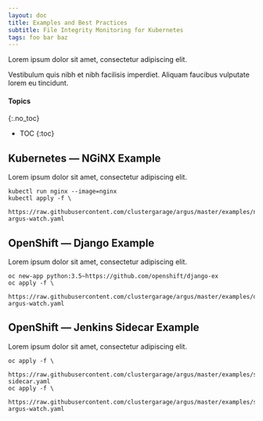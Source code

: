 ```yaml
---
layout: doc
title: Examples and Best Practices
subtitle: File Integrity Monitoring for Kubernetes
tags: foo bar baz
---
```


Lorem ipsum dolor sit amet, consectetur adipiscing elit.

Vestibulum quis nibh et nibh facilisis imperdiet. Aliquam faucibus vulputate lorem eu tincidunt.

#### Topics
{:.no_toc}
* TOC
{:toc}

## Kubernetes &mdash; NGiNX Example

Lorem ipsum dolor sit amet, consectetur adipiscing elit.

```shell
kubectl run nginx --image=nginx
kubectl apply -f \
  https://raw.githubusercontent.com/clustergarage/argus/master/examples/nginx-argus-watch.yaml
```

## OpenShift &mdash; Django Example

Lorem ipsum dolor sit amet, consectetur adipiscing elit.

```shell
oc new-app python:3.5~https://github.com/openshift/django-ex
oc apply -f \
  https://raw.githubusercontent.com/clustergarage/argus/master/examples/djangoex-argus-watch.yaml
```

## OpenShift &mdash; Jenkins Sidecar Example

Lorem ipsum dolor sit amet, consectetur adipiscing elit.

```shell
oc apply -f \
  https://raw.githubusercontent.com/clustergarage/argus/master/examples/sidecar/jenkins-sidecar.yaml
oc apply -f \
  https://raw.githubusercontent.com/clustergarage/argus/master/examples/sidecar/sidecar-argus-watch.yaml
```

